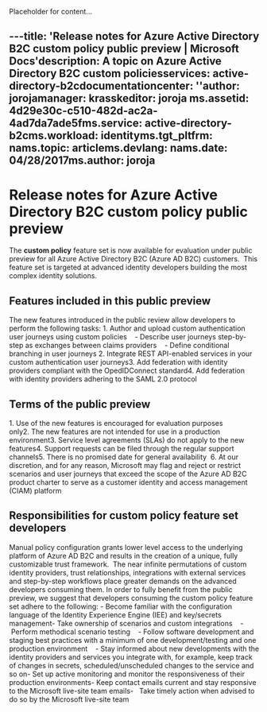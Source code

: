 Placeholder for content...


---title: 'Release notes for Azure Active Directory B2C custom policy public preview | Microsoft Docs'description: A topic on Azure Active Directory B2C custom policiesservices: active-directory-b2cdocumentationcenter: ''author: jorojamanager: krasskeditor: joroja
ms.assetid: 4d29e30c-c510-482d-ac2a-4ad7da7ade5fms.service: active-directory-b2cms.workload: identityms.tgt_pltfrm: nams.topic: articlems.devlang: nams.date: 04/28/2017ms.author: joroja
---
# Release notes for Azure Active Directory B2C custom policy public preview
The **custom policy** feature set is now available for evaluation under public preview for all Azure Active Directory B2C (Azure AD B2C) customers.  This feature set is targeted at advanced identity developers building the most complex identity solutions. 
## Features included in this public preview
The new features introduced in the public review allow developers to perform the following tasks: 
1. Author and upload custom authentication user journeys using custom policies    - Describe user journeys step-by-step as exchanges between claims providers    - Define conditional branching in user journeys 2. Integrate REST API-enabled services in your custom authentication user journeys3. Add federation with identity providers compliant with the OpedIDConnect standard4. Add federation with identity providers adhering to the SAML 2.0 protocol
## Terms of the public preview
1. Use of the new features is encouraged for evaluation purposes only2. The new features are not intended for use in a production environment3. Service level agreements (SLAs) do not apply to the new features4. Support requests can be filed through the regular support channels5. There is no promised date for general availability  6. At our discretion, and for any reason, Microsoft may flag and reject or restrict scenarios and user journeys that exceed the scope of the Azure AD B2C product charter to serve as a customer identity and access management (CIAM) platform
## Responsibilities for custom policy feature set developers
Manual policy configuration grants lower level access to the underlying platform of Azure AD B2C and results in the creation of a unique, fully customizable trust framework.  The near infinite permutations of custom identity providers, trust relationships, integrations with external services and step-by-step workflows place greater demands on the advanced developers consuming them.
In order to fully benefit from the public preview, we suggest that developers consuming the custom policy feature set adhere to the following:
- Become familiar with the configuration language of the Identity Experience Engine (IEE) and key/secrets management- Take ownership of scenarios and custom integrations    - Perform methodical scenario testing    - Follow software development and staging best practices with a minimum of one development/testing and one production environment    - Stay informed about new developments with the identity providers and services you integrate with, for example, keep track of changes in secrets, scheduled/unscheduled changes to the service and so on- Set up active monitoring and monitor the responsiveness of their production environments- Keep contact emails current and stay responsive to the Microsoft live-site team emails-   Take timely action when advised to do so by the Microsoft live-site team  
